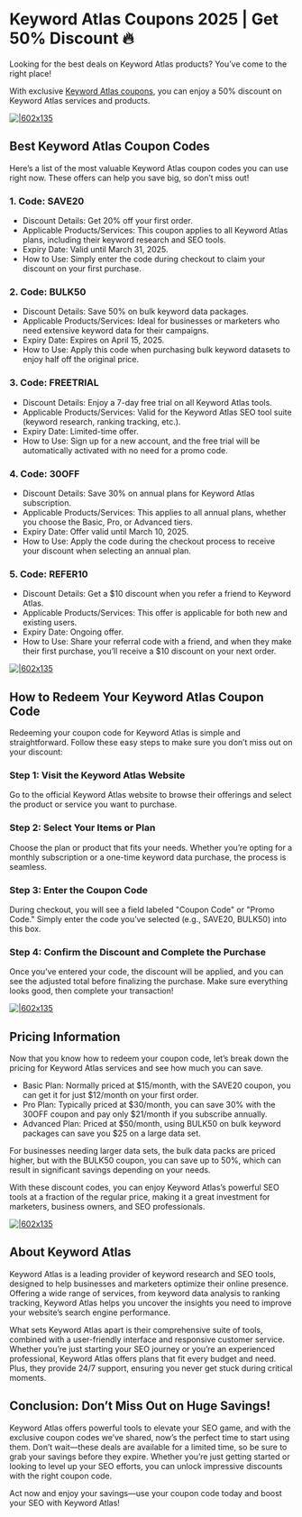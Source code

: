 # Keyword Atlas Coupons 2025 | Get 50% Discount 🔥

Looking for the best deals on Keyword Atlas products? You’ve come to the right place!

With exclusive [Keyword Atlas coupons](https://paykstrt.com/13994/162084), you can enjoy a 50% discount on Keyword Atlas services and products.

[![|602x135](https://lh7-rt.googleusercontent.com/docsz/AD_4nXe1DcCo2S-fp_SC8YusXORrmALSxX_6aULoG15cjqJUrGb2ZLqUzaacWy1V2up4wXWFVsHT0OTDcvCSbiIje7S6J-CzJXDyPJe71MmH-KP13tAmOH-IWQIdFmn0SjZRc2W-rLVmmg?key=e9IbNhflayuN64cOa2KDioQI)](https://paykstrt.com/13994/162084)

## Best Keyword Atlas Coupon Codes

Here’s a list of the most valuable Keyword Atlas coupon codes you can use right now. These offers can help you save big, so don’t miss out!

### 1. Code: SAVE20

* Discount Details: Get 20% off your first order.
* Applicable Products/Services: This coupon applies to all Keyword Atlas plans, including their keyword research and SEO tools.
* Expiry Date: Valid until March 31, 2025.
* How to Use: Simply enter the code during checkout to claim your discount on your first purchase.

### 2. Code: BULK50

* Discount Details: Save 50% on bulk keyword data packages.
* Applicable Products/Services: Ideal for businesses or marketers who need extensive keyword data for their campaigns.
* Expiry Date: Expires on April 15, 2025.
* How to Use: Apply this code when purchasing bulk keyword datasets to enjoy half off the original price.

### 3. Code: FREETRIAL

* Discount Details: Enjoy a 7-day free trial on all Keyword Atlas tools.
* Applicable Products/Services: Valid for the Keyword Atlas SEO tool suite (keyword research, ranking tracking, etc.).
* Expiry Date: Limited-time offer.
* How to Use: Sign up for a new account, and the free trial will be automatically activated with no need for a promo code.

### 4. Code: 30OFF

* Discount Details: Save 30% on annual plans for Keyword Atlas subscription.
* Applicable Products/Services: This applies to all annual plans, whether you choose the Basic, Pro, or Advanced tiers.
* Expiry Date: Offer valid until March 10, 2025.
* How to Use: Apply the code during the checkout process to receive your discount when selecting an annual plan.

### 5. Code: REFER10

* Discount Details: Get a $10 discount when you refer a friend to Keyword Atlas.
* Applicable Products/Services: This offer is applicable for both new and existing users.
* Expiry Date: Ongoing offer.
* How to Use: Share your referral code with a friend, and when they make their first purchase, you’ll receive a $10 discount on your next order.

[![|602x135](https://lh7-rt.googleusercontent.com/docsz/AD_4nXe1DcCo2S-fp_SC8YusXORrmALSxX_6aULoG15cjqJUrGb2ZLqUzaacWy1V2up4wXWFVsHT0OTDcvCSbiIje7S6J-CzJXDyPJe71MmH-KP13tAmOH-IWQIdFmn0SjZRc2W-rLVmmg?key=e9IbNhflayuN64cOa2KDioQI)](https://paykstrt.com/13994/162084)

## How to Redeem Your Keyword Atlas Coupon Code

Redeeming your coupon code for Keyword Atlas is simple and straightforward. Follow these easy steps to make sure you don’t miss out on your discount:

### Step 1: Visit the Keyword Atlas Website

Go to the official Keyword Atlas website to browse their offerings and select the product or service you want to purchase.

### Step 2: Select Your Items or Plan

Choose the plan or product that fits your needs. Whether you’re opting for a monthly subscription or a one-time keyword data purchase, the process is seamless.

### Step 3: Enter the Coupon Code

During checkout, you will see a field labeled "Coupon Code" or "Promo Code." Simply enter the code you’ve selected (e.g., SAVE20, BULK50) into this box.

### Step 4: Confirm the Discount and Complete the Purchase

Once you’ve entered your code, the discount will be applied, and you can see the adjusted total before finalizing the purchase. Make sure everything looks good, then complete your transaction!

[![|602x135](https://lh7-rt.googleusercontent.com/docsz/AD_4nXe1DcCo2S-fp_SC8YusXORrmALSxX_6aULoG15cjqJUrGb2ZLqUzaacWy1V2up4wXWFVsHT0OTDcvCSbiIje7S6J-CzJXDyPJe71MmH-KP13tAmOH-IWQIdFmn0SjZRc2W-rLVmmg?key=e9IbNhflayuN64cOa2KDioQI)](https://paykstrt.com/13994/162084)

## Pricing Information

Now that you know how to redeem your coupon code, let’s break down the pricing for Keyword Atlas services and see how much you can save.

* Basic Plan: Normally priced at $15/month, with the SAVE20 coupon, you can get it for just $12/month on your first order.
* Pro Plan: Typically priced at $30/month, you can save 30% with the 30OFF coupon and pay only $21/month if you subscribe annually.
* Advanced Plan: Priced at $50/month, using BULK50 on bulk keyword packages can save you $25 on a large data set.

For businesses needing larger data sets, the bulk data packs are priced higher, but with the BULK50 coupon, you can save up to 50%, which can result in significant savings depending on your needs.

With these discount codes, you can enjoy Keyword Atlas’s powerful SEO tools at a fraction of the regular price, making it a great investment for marketers, business owners, and SEO professionals.

[![|602x135](https://lh7-rt.googleusercontent.com/docsz/AD_4nXe1DcCo2S-fp_SC8YusXORrmALSxX_6aULoG15cjqJUrGb2ZLqUzaacWy1V2up4wXWFVsHT0OTDcvCSbiIje7S6J-CzJXDyPJe71MmH-KP13tAmOH-IWQIdFmn0SjZRc2W-rLVmmg?key=e9IbNhflayuN64cOa2KDioQI)](https://paykstrt.com/13994/162084)

## About Keyword Atlas

Keyword Atlas is a leading provider of keyword research and SEO tools, designed to help businesses and marketers optimize their online presence. Offering a wide range of services, from keyword data analysis to ranking tracking, Keyword Atlas helps you uncover the insights you need to improve your website’s search engine performance.

What sets Keyword Atlas apart is their comprehensive suite of tools, combined with a user-friendly interface and responsive customer service. Whether you’re just starting your SEO journey or you’re an experienced professional, Keyword Atlas offers plans that fit every budget and need. Plus, they provide 24/7 support, ensuring you never get stuck during critical moments.

## Conclusion: Don’t Miss Out on Huge Savings!

Keyword Atlas offers powerful tools to elevate your SEO game, and with the exclusive coupon codes we’ve shared, now’s the perfect time to start using them. Don’t wait—these deals are available for a limited time, so be sure to grab your savings before they expire. Whether you’re just getting started or looking to level up your SEO efforts, you can unlock impressive discounts with the right coupon code.

Act now and enjoy your savings—use your coupon code today and boost your SEO with Keyword Atlas!
